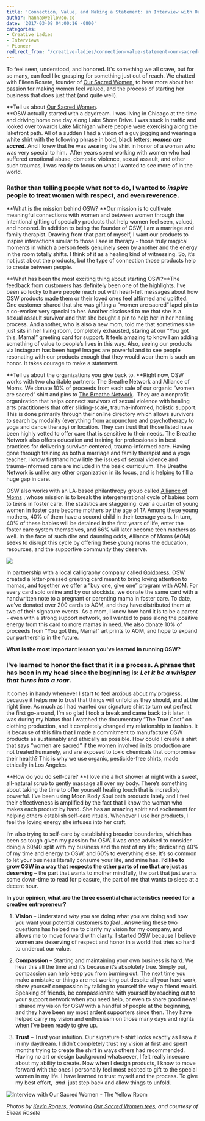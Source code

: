 ```yaml
---
title: 'Connection, Value, and Making a Statement: an Interview with Our Sacred Women'
author: hanna@yellowco.co
date: '2017-03-08 04:00:16 -0800'
categories:
- Creative Ladies
- Interviews
- Pioneer
redirect_from: "/creative-ladies/connection-value-statement-our-sacred-women-interview/"
---
```


To feel seen, understood, and honored. It's something we all crave, but for so many, can feel like grasping for something just out of reach. We chatted with Eileen Rosete, founder of [Our Sacred Women](http://www.oursacredwomen.com/), to hear more about her passion for making women feel valued, and the process of starting her business that does just that (and quite well).

**Tell us about [Our Sacred Women](http://www.oursacredwomen.com/).  
**OSW actually started with a daydream. I was living in Chicago at the time and driving home one day along Lake Shore Drive. I was stuck in traffic and looked over towards Lake Michigan where people were exercising along the lakefront path. All of a sudden I had a vision of a guy jogging and wearing a white shirt with the following phrase in bold, black letters: _**women are sacred**_. And I knew that he was wearing the shirt in honor of a woman who was very special to him.  After years spent working with women who had suffered emotional abuse, domestic violence, sexual assault, and other such traumas, I was ready to focus on what I wanted to see more of in the world.

### **Rather than telling people what _not_ to do, I wanted to _inspire_ people to treat women with respect, and even reverence.**

**What is the mission behind OSW? **Our mission is to cultivate meaningful connections with women and between women through the intentional gifting of specialty products that help women feel seen, valued, and honored. In addition to being the founder of OSW, I am a marriage and family therapist. Drawing from that part of myself, I want our products to inspire interactions similar to those I see in therapy - those truly magical moments in which a person feels genuinely seen by another and the energy in the room totally shifts. I think of it as a healing kind of witnessing. So, it’s not just about the products, but the type of connection those products help to create between people.

**What has been the most exciting thing about starting OSW?**The feedback from customers has definitely been one of the highlights. I’ve been so lucky to have people reach out with heart-felt messages about how OSW products made them or their loved ones feel affirmed and uplifted. One customer shared that she was gifting a “women are sacred” lapel pin to a co-worker very special to her. Another disclosed to me that she is a sexual assault survivor and that she bought a pin to help her in her healing process. And another, who is also a new mom, told me that sometimes she just sits in her living room, completely exhausted, staring at our “You got this, Mama!” greeting card for support. It feels amazing to know I am adding something of value to people’s lives in this way. Also, seeing our products via Instagram has been huge! Images are powerful and to see people resonating with our products enough that they would wear them is such an honor. It takes courage to make a statement.  

**Tell us about the organizations you give back to. **Right now, OSW works with two charitable partners: The Breathe Network and Alliance of Moms. We donate 10% of proceeds from each sale of our organic “women are sacred” shirt and pins to [The Breathe Network](http://www.thebreathenetwork.org/).  They are a nonprofit organization that helps connect survivors of sexual violence with healing arts practitioners that offer sliding-scale, trauma-informed, holistic support. This is done primarily through their online directory which allows survivors to search by modality (everything from acupuncture and psychotherapy to yoga and dance therapy) or location. They can trust that those listed have been highly vetted to offer care that is sensitive to their needs. The Breathe Network also offers education and training for professionals in best practices for delivering survivor-centered, trauma-informed care. Having gone through training as both a marriage and family therapist and a yoga teacher, I know firsthand how little the issues of sexual violence and trauma-informed care are included in the basic curriculum. The Breathe Network is unlike any other organization in its focus, and is helping to fill a huge gap in care.

OSW also works with an LA-based philanthropy group called [Alliance of Moms](http://allianceofmoms.org/) , whose mission is to break the intergenerational cycle of babies born to teens in foster care. The statistics are staggering: over a quarter of young women in foster care become mothers by the age of 17\. Among these young mothers, 40% of them have a second child in their teenage years. In turn, 40% of these babies will be detained in the first years of life, enter the foster care system themselves, and 66% will later become teen mothers as well. In the face of such dire and daunting odds, Alliance of Moms (AOM) seeks to disrupt this cycle by offering these young moms the education, resources, and the supportive community they deserve.

![](https://yellow-blog-images.imgix.net/2017/03/Kims2016print-91.jpg)

In partnership with a local calligraphy company called [Goldpress](http://www.goldpresspaper.com/), OSW created a letter-pressed greeting card meant to bring loving attention to mamas, and together we offer a “buy one, give one” program with AOM. For every card sold online and by our stockists, we donate the same card with a handwritten note to a pregnant or parenting mama in foster care. To date, we’ve donated over 200 cards to AOM, and they have distributed them at two of their signature events. As a mom, I know how hard it is to be a parent - even with a strong support network, so I wanted to pass along the positive energy from this card to more mamas in need. We also donate 10% of proceeds from “You got this, Mama!” art prints to AOM, and hope to expand our partnership in the future. 

**What is the most important lesson you've learned in running OSW?**

### **I’ve learned to honor the fact that it is a process. A phrase that has been in my head since the beginning is: _Let it be a whisper that turns into a roar_.**

It comes in handy whenever I start to feel anxious about my progress, because it helps me to trust that things will unfold as they should, and at the right time. As much as I had wanted our signature shirt to turn out perfect the first go-around, I’m so glad I took a break and came back to it later. It was during my hiatus that I watched the documentary “The True Cost” on clothing production, and it completely changed my relationship to fashion. It is because of this film that I made a commitment to manufacture OSW products as sustainably and ethically as possible. How could I create a shirt that says “women are sacred” if the women involved in its production are not treated humanely, and are exposed to toxic chemicals that compromise their health? This is why we use organic, pesticide-free shirts, made ethically in Los Angeles. 

**How do you do self-care? **I love me a hot shower at night with a sweet, all-natural scrub to gently massage all over my body. There’s something about taking the time to offer yourself healing touch that is incredibly powerful. I’ve been using Moon Body Soul bath products lately and I feel their effectiveness is amplified by the fact that I know the woman who makes each product by hand. She has an amazing spirit and excitement for helping others establish self-care rituals. Whenever I use her products, I feel the loving energy she infuses into her craft.

I’m also trying to self-care by establishing broader boundaries, which has been so tough given my passion for OSW. I was once advised to consider doing a 60/40 split with my business and the rest of my life; dedicating 40% of my time and energy to OSW, and 60% to everything else. It’s so common to let your business literally consume your life, and mine has. **I’d like to grow OSW in a way that respects the other parts of me that are just as deserving** – the part that wants to mother mindfully, the part that just wants some down-time to read for pleasure, the part of me that wants to sleep at a decent hour.  

**In your opinion, what are the three essential characteristics needed for a creative entrepreneur?**

1.  **Vision** – Understand _why_ you are doing what you are doing and how you want your potential customers to _feel_ . Answering these two questions has helped me to clarify my vision for my company, and allows me to move forward with clarity. I started OSW because I believe women are deserving of respect and honor in a world that tries so hard to undercut our value.  

3.  **Compassion** – Starting and maintaining your own business is hard. We hear this all the time and it’s because it’s absolutely true. Simply put, compassion can help keep you from burning out. The next time you make a mistake or things are not working out despite all your hard work, show yourself compassion by talking to yourself the way a friend would. Speaking of friends, be compassionate with yourself by reaching out to your support network when you need help, or even to share good news! I shared my vision for OSW with a handful of people at the beginning, and they have been my most ardent supporters since then. They have helped carry my vision and enthusiasm on those many days and nights when I’ve been ready to give up.  

5.  **Trust** – Trust your intuition. Our signature t-shirt looks exactly as I saw it in my daydream. I didn’t completely trust my vision at first and spent months trying to create the shirt in ways others had recommended. Having no art or design background whatsoever, I felt really insecure about my ability to create. Now when I design products, I know to move forward with the ones I personally feel most excited to gift to the special women in my life. I have learned to trust myself and the process. To give my best effort,  _and_  just step back and allow things to unfold.

![Interview with Our Sacred Women - The Yellow Room](https://yellow-blog-images.imgix.net/2017/03/caroline_tran_celine71.jpg)

_Photos by [Kevin Rogers,](http://www.kevinrogersphoto.com/) featuring [Our Sacred Women tees](http://www.oursacredwomen.com/), and courtesy of Eileen Rosete_
